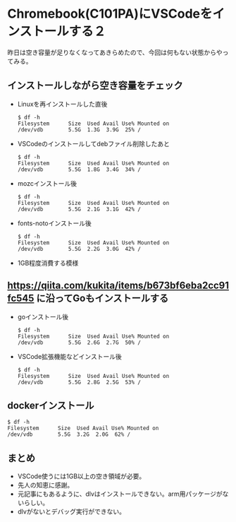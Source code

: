 # Chromebook(C101PA)にVSCodeをインストールする２

昨日は空き容量が足りなくなってあきらめたので、今回は何もない状態からやってみる。

## インストールしながら空き容量をチェック
  * Linuxを再インストールした直後
    ```
    $ df -h
    Filesystem      Size  Used Avail Use% Mounted on
    /dev/vdb        5.5G  1.3G  3.9G  25% /
    ```

  * VSCodeのインストールしてdebファイル削除したあと
    ```
    $ df -h
    Filesystem      Size  Used Avail Use% Mounted on
    /dev/vdb        5.5G  1.8G  3.4G  34% /
    ```

  * mozcインストール後
    ```
    $ df -h
    Filesystem      Size  Used Avail Use% Mounted on
    /dev/vdb        5.5G  2.1G  3.1G  42% /
    ```

  * fonts-notoインストール後
    ```
    $ df -h
    Filesystem      Size  Used Avail Use% Mounted on
    /dev/vdb        5.5G  2.2G  3.0G  42% /
    ```

  * 1GB程度消費する模様

## https://qiita.com/kukita/items/b673bf6eba2cc91fc545 に沿ってGoもインストールする
  * goインストール後
    ```
    $ df -h
    Filesystem      Size  Used Avail Use% Mounted on
    /dev/vdb        5.5G  2.6G  2.7G  50% /
    ```

  * VSCode拡張機能などインストール後
    ```
    $ df -h
    Filesystem      Size  Used Avail Use% Mounted on
    /dev/vdb        5.5G  2.8G  2.5G  53% /
    ```

## dockerインストール
  ```
  $ df -h
  Filesystem      Size  Used Avail Use% Mounted on
  /dev/vdb        5.5G  3.2G  2.0G  62% /
  ```

## まとめ
* VSCode使うには1GB以上の空き領域が必要。
* 先人の知恵に感謝。
* 元記事にもあるように、dlvはインストールできない。arm用パッケージがないらしい。
* dlvがないとデバッグ実行ができない。
